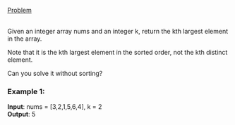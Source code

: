 [Problem](https://leetcode.com/problems/kth-largest-element-in-an-array/description/?envType=study-plan-v2&envId=top-interview-150)<br/><br/>

Given an integer array nums and an integer k, return the kth largest element in the array.<br/>

Note that it is the kth largest element in the sorted order, not the kth distinct element.<br/>

Can you solve it without sorting?<br/>

 

### Example 1:

**Input**: nums = [3,2,1,5,6,4], k = 2<br/>
**Output**: 5<br/>